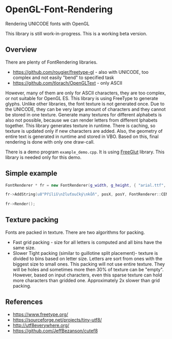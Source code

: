 # OpenGL-Font-Rendering
Rendering UNICODE fonts with OpenGL 

This library is still work-in-progress. This is a working beta version.

Overview
------------------------------------------

There are plenty of FontRendering libraries. 
* https://github.com/rougier/freetype-gl - also with UNICODE, too complex and not easily "bend" to specified task
* https://github.com/tlorach/OpenGLText - only ASCII


However, many of them are only for ASCII characters, they are too complex, or not suitable for OpenGL ES.
This library is using FreeType to generate glyphs. 
Unlike other libraries, the font texture is not generated once. Due to the UNICODE, they can be very large amount of characters and
they cannot be stored in one texture. Generate many textures for different alphabets is also not possible, 
because we can render letters from different lphabets together.
This library generates texture in runtime. There is caching, so texture is updated only if new characters are added. 
Also, the geometry of entire text is generated in runtime and stored in VBO. 
Based on this, final rendering is done with only one draw-call.

There is a demo program `example_demo.cpp`. It is using [FreeGlut](http://freeglut.sourceforge.net/) library. This library is needed only for this demo.

Simple example
------------------------------------------
````c++
FontRenderer * fr = new FontRenderer(g_width, g_height, { "arial.ttf", fontPixelSize, cacheTextureW, cacheTextureH });

fr->AddString(u8"Příliš\nžluťoučký\nkůň", posX, posY, FontRenderer::CENTER, FontRenderer::ALIGN_CENTER);
		
fr->Render();
````


Texture packing
------------------------------------------

Fonts are packed in texture. There are two algorithms for packing. 
* Fast grid packing - size for all letters is computed and all bins have the same size.
* Slower Tight packing (similar to guillotine split placement)- texture is divided to bins based on letter size. Letters are sort from ones with the biggest size to small ones.
This packing will not use entire texture. They will be holes and sometimes more then 30% of texture can be "empty". However, based on
input characters, even this sparse texture can hold more characters than gridded one. Approximately 2x slower than grid packing.

References
------------------------------------------
* https://www.freetype.org/
* https://sourceforge.net/projects/tiny-utf8/
* http://utf8everywhere.org/
* https://github.com/JeffBezanson/cutef8


